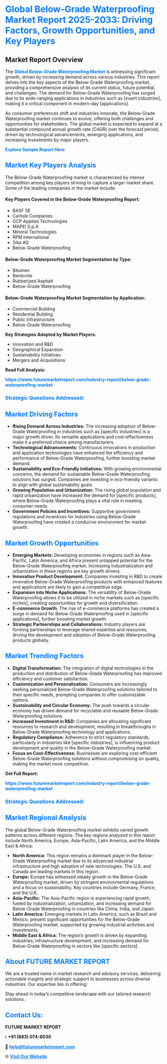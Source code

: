 <h1 style="color: #007BFF;">Global Below-Grade Waterproofing Market Report 2025-2033: Driving Factors, Growth Opportunities, and Key Players</h1>

<section id="overview">
<h2>Market Report Overview</h2>
<p>The <a href="https://www.futuremarketreport.com/industry-report/below-grade-waterproofing-market" style="color: #007BFF; text-decoration: none;"><strong>Global Below-Grade Waterproofing Market</strong></a> is witnessing significant growth, driven by increasing demand across various industries. This report delves into the key aspects of the Below-Grade Waterproofing market, providing a comprehensive analysis of its current status, future potential, and challenges. The demand for Below-Grade Waterproofing has surged due to its wide-ranging applications in industries such as [insert industries], making it a critical component in modern-day [applications].</p>
<p>As consumer preferences shift and industries innovate, the Below-Grade Waterproofing market continues to evolve, offering both challenges and opportunities for stakeholders. The global market is expected to expand at a substantial compound annual growth rate (CAGR) over the forecast period, driven by technological advancements, emerging applications, and increasing investments by major players.</p>
</section>

<section id="overview">
<p><a href="https://www.futuremarketreport.com/request-sample/reportId=98530" style="color: #007BFF; text-decoration: none;"><strong>Explore Sample Report Here</strong></a></p>
</section>

<section id="key-players">
<h2 style="color: #007BFF;">Market Key Players Analysis</h2>
<p>The Below-Grade Waterproofing market is characterized by intense competition among key players striving to capture a larger market share. Some of the leading companies in the market include:</p>
<h4>Key Players Covered in the Below-Grade Waterproofing Report:</h4>
<ul><li>BASF SE</li><li>Carlisle Companies</li><li>GCP Applied Technologies</li><li>MAPEI S.p.A</li><li>Mineral Technologies</li><li>RPM International</li><li>Sika AG</li><li>Below-Grade Waterproofing</li></ul>
<h4>Below-Grade Waterproofing Market Segmentation by Type:</h4>
<ul><li>Bitumen</li><li>Bentonite</li><li>Rubberized Asphalt</li><li>Below-Grade Waterproofing</li></ul>

<h4>Below-Grade Waterproofing Market Segmentation by Application:</h4>
<ul><li>Commercial Building</li><li>Residential Building</li><li>Public Infrastructure</li><li>Below-Grade Waterproofing</li></ul>
<p><strong>Key Strategies Adopted by Market Players:</strong></p>
<ul>
<li>Innovation and R&D</li>
<li>Geographical Expansion</li>
<li>Sustainability Initiatives</li>
<li>Mergers and Acquisitions</li>
</ul>
</section>

<section>
<p><strong>Read Full Analysis: </strong></p><a href="https://www.futuremarketreport.com/industry-report/below-grade-waterproofing-market" style="color: #007BFF; text-decoration: none;"><strong>https://www.futuremarketreport.com/industry-report/below-grade-waterproofing-market</strong></a>
<h3 style="color: #007BFF;">Strategic Questions Addressed:</h3>
</section>

<section id="driving-factors">
<h2 style="color: #007BFF;">Market Driving Factors</h2>
<ul>
<li><strong>Rising Demand Across Industries:</strong> The increasing adoption of Below-Grade Waterproofing in industries such as [specific industries] is a major growth driver. Its versatile applications and cost-effectiveness make it a preferred choice among manufacturers.</li>
<li><strong>Technological Advancements:</strong> Continuous innovations in production and application technologies have enhanced the efficiency and performance of Below-Grade Waterproofing, further boosting market demand.</li>
<li><strong>Sustainability and Eco-Friendly Initiatives:</strong> With growing environmental concerns, the demand for sustainable Below-Grade Waterproofing solutions has surged. Companies are investing in eco-friendly variants to align with global sustainability goals.</li>
<li><strong>Growing Population and Urbanization:</strong> The rising global population and rapid urbanization have increased the demand for [specific products], where Below-Grade Waterproofing plays a vital role in meeting consumer needs.</li>
<li><strong>Government Policies and Incentives:</strong> Supportive government regulations and incentives for industries using Below-Grade Waterproofing have created a conducive environment for market growth.</li>
</ul>
</section>

<section id="growth-opportunities">
<h2 style="color: #007BFF;">Market Growth Opportunities</h2>
<ul>
<li><strong>Emerging Markets:</strong> Developing economies in regions such as Asia-Pacific, Latin America, and Africa present untapped potential for the Below-Grade Waterproofing market. Increasing industrialization and urbanization in these regions are key growth drivers.</li>
<li><strong>Innovative Product Development:</strong> Companies investing in R&D to create innovative Below-Grade Waterproofing products with enhanced features and applications are likely to gain a competitive edge.</li>
<li><strong>Expansion into Niche Applications:</strong> The versatility of Below-Grade Waterproofing allows it to be utilized in niche markets such as [specific niches], creating opportunities for growth and diversification.</li>
<li><strong>E-commerce Growth:</strong> The rise of e-commerce platforms has created a surge in demand for Below-Grade Waterproofing used in [specific applications], further boosting market growth.</li>
<li><strong>Strategic Partnerships and Collaborations:</strong> Industry players are forming partnerships to leverage shared expertise and resources, driving the development and adoption of Below-Grade Waterproofing products globally.</li>
</ul>
</section>

<section id="trending-factors">
<h2 style="color: #007BFF;">Market Trending Factors</h2>
<ul>
<li><strong>Digital Transformation:</strong> The integration of digital technologies in the production and distribution of Below-Grade Waterproofing has improved efficiency and customer satisfaction.</li>
<li><strong>Customization and Personalization:</strong> Consumers are increasingly seeking personalized Below-Grade Waterproofing solutions tailored to their specific needs, prompting companies to offer customizable options.</li>
<li><strong>Sustainability and Circular Economy:</strong> The push towards a circular economy has driven demand for recyclable and reusable Below-Grade Waterproofing solutions.</li>
<li><strong>Increased Investment in R&D:</strong> Companies are allocating significant resources to research and development, resulting in breakthroughs in Below-Grade Waterproofing technology and applications.</li>
<li><strong>Regulatory Compliance:</strong> Adherence to strict regulatory standards, particularly in industries like [specific industries], is influencing product development and quality in the Below-Grade Waterproofing market.</li>
<li><strong>Focus on Cost-Effectiveness:</strong> Businesses are exploring cost-efficient Below-Grade Waterproofing solutions without compromising on quality, making the market more competitive.</li>
</ul>
</section>

<section>
<p><strong>Get Full Report: </strong></p><a href="https://www.futuremarketreport.com/industry-report/below-grade-waterproofing-market" style="color: #007BFF; text-decoration: none;"><strong>https://www.futuremarketreport.com/industry-report/below-grade-waterproofing-market</strong></a>
<h3 style="color: #007BFF;">Strategic Questions Addressed:</h3>
</section>


<section id="regional-analysis">
<h2 style="color: #007BFF;">Market Regional Analysis</h2>
<p>The global Below-Grade Waterproofing market exhibits varied growth patterns across different regions. The key regions analyzed in this report include North America, Europe, Asia-Pacific, Latin America, and the Middle East & Africa:</p>
<ul>
<li><strong>North America:</strong> This region remains a dominant player in the Below-Grade Waterproofing market due to its advanced industrial infrastructure and high adoption of new technologies. The U.S. and Canada are leading markets in this region.</li>
<li><strong>Europe:</strong> Europe has witnessed steady growth in the Below-Grade Waterproofing market, driven by stringent environmental regulations and a focus on sustainability. Key countries include Germany, France, and the U.K.</li>
<li><strong>Asia-Pacific:</strong> The Asia-Pacific region is experiencing rapid growth, fueled by industrialization, urbanization, and increasing demand for Below-Grade Waterproofing in countries like China, India, and Japan.</li>
<li><strong>Latin America:</strong> Emerging markets in Latin America, such as Brazil and Mexico, present significant opportunities for the Below-Grade Waterproofing market, supported by growing industrial activities and investments.</li>
<li><strong>Middle East & Africa:</strong> The region’s growth is driven by expanding industries, infrastructure development, and increasing demand for Below-Grade Waterproofing in sectors like [specific sectors].</li>
</ul>
</section>

<footer>
<h2 style="color: #007BFF;">About FUTURE MARKET REPORT</h2>
<p>We are a trusted name in market research and advisory services, delivering actionable insights and strategic support to businesses across diverse industries. Our expertise lies in offering:</p>

<p>Stay ahead in today’s competitive landscape with our tailored research solutions.</p>

<h2 style="color: #007BFF;">Contact Us:</h2>
<p><strong>FUTURE MARKET REPORT</strong></p>
<p>📞 <strong>+91 (883) 074-8030</strong></p>
<p>📧 <strong><a href="mailto:help@futuremarketreport.com" style="color: #007BFF;">help@futuremarketreport.com</a></strong></p>
<p>🌐 <strong><a href="https://www.futuremarketreport.com/" style="color: #007BFF;">Visit Our Website</a></strong></p>
</footer>